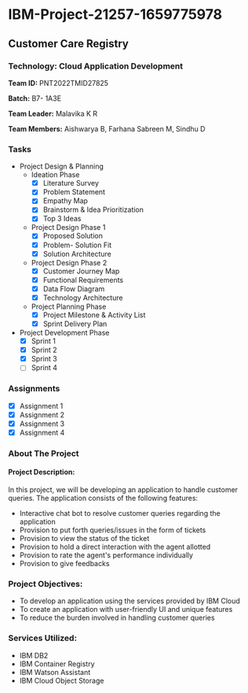 # IBM-Project-21257-1659775978
## Customer Care Registry
### Technology: Cloud Application Development

**Team ID:** PNT2022TMID27825

**Batch:** B7- 1A3E

**Team Leader:** Malavika K R

**Team Members:** Aishwarya B, Farhana Sabreen M, Sindhu D

### Tasks
* Project Design & Planning
  * Ideation Phase
    - [x] Literature Survey
    - [x] Problem Statement
    - [x] Empathy Map
    - [x] Brainstorm & Idea Prioritization
    - [x] Top 3 Ideas<br>
  * Project Design Phase 1
    - [x] Proposed Solution
    - [x] Problem- Solution Fit
    - [x] Solution Architecture
  * Project Design Phase 2
    - [x] Customer Journey Map
    - [x] Functional Requirements 
    - [x] Data Flow Diagram
    - [x] Technology Architecture
  * Project Planning Phase
    - [x] Project Milestone &  Activity List
    - [x] Sprint Delivery Plan
* Project Development Phase
  - [x] Sprint 1
  - [x] Sprint 2
  - [x] Sprint 3
  - [ ] Sprint 4
### Assignments

  - [x] Assignment 1
  - [x] Assignment 2
  - [x] Assignment 3
  - [x] Assignment 4
  
### About The Project

#### Project Description:

In this project, we will be developing an application to handle customer queries. The application consists of the following features:
  * Interactive chat bot to resolve customer queries regarding the application
  * Provision to put forth queries/issues in the form of tickets
  * Provision to view the status of the ticket
  * Provision to hold a direct interaction with the agent allotted
  * Provision to rate the agent's performance individually
  * Provision to give feedbacks

### Project Objectives:

  * To develop an application using the services provided by IBM Cloud
  * To create an application with user-friendly UI and unique features
  * To reduce the burden involved in handling customer queries

### Services Utilized:

  * IBM DB2
  * IBM Container Registry
  * IBM Watson Assistant
  * IBM Cloud Object Storage

